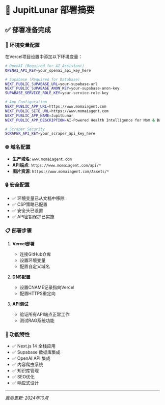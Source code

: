 # 🚀 JupitLunar 部署摘要

## ✅ 部署准备完成

### 🔧 环境变量配置

在Vercel项目设置中添加以下环境变量：

```bash
# OpenAI (Required for AI Assistant)
OPENAI_API_KEY=your_openai_api_key_here

# Supabase (Required for Database)
NEXT_PUBLIC_SUPABASE_URL=your-supabase-url
NEXT_PUBLIC_SUPABASE_ANON_KEY=your-supabase-anon-key
SUPABASE_SERVICE_ROLE_KEY=your-service-role-key

# App Configuration
NEXT_PUBLIC_APP_URL=https://www.momaiagent.com
NEXT_PUBLIC_SITE_URL=https://www.momaiagent.com
NEXT_PUBLIC_APP_NAME=JupitLunar
NEXT_PUBLIC_APP_DESCRIPTION=AI-Powered Health Intelligence for Mom & Baby Wellness

# Scraper Security
SCRAPER_API_KEY=your_scraper_api_key_here
```

### 🌐 域名配置

- **生产域名**: `www.momaiagent.com`
- **API端点**: `https://www.momaiagent.com/api/*`
- **图片资源**: `https://www.momaiagent.com/Assets/*`

### 🔒 安全配置

- ✅ 环境变量已从文档中移除
- ✅ CSP策略已配置
- ✅ 安全头已设置
- ✅ API密钥保护已实施

### 📋 部署步骤

1. **Vercel部署**
   - 连接GitHub仓库
   - 设置环境变量
   - 配置自定义域名

2. **DNS配置**
   - 设置CNAME记录指向Vercel
   - 配置HTTPS重定向

3. **API测试**
   - 验证所有API端点正常工作
   - 测试RAG系统功能

### 🎯 功能特性

- ✅ Next.js 14 全栈应用
- ✅ Supabase 数据库集成
- ✅ OpenAI API 集成
- ✅ 内容爬虫系统
- ✅ 知识库管理
- ✅ SEO优化
- ✅ 响应式设计

---

*最后更新: 2024年10月*
